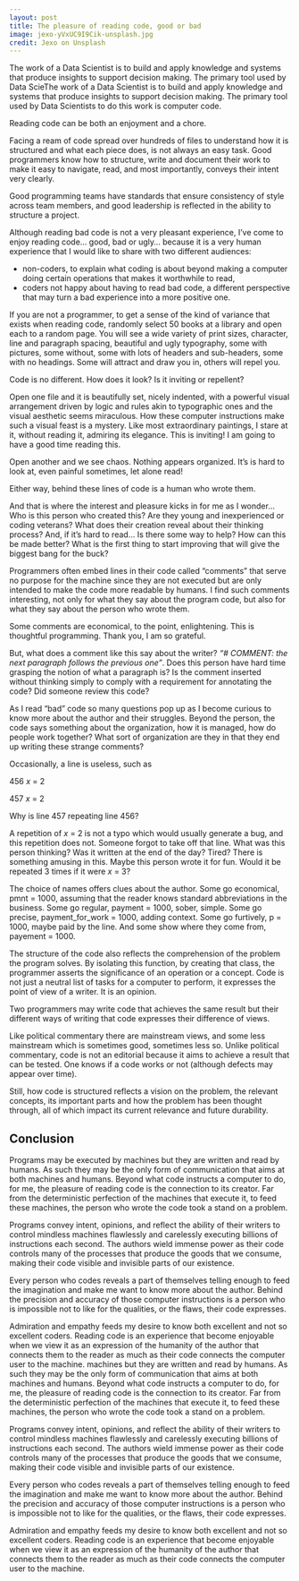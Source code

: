 ```yaml
---
layout: post
title: The pleasure of reading code, good or bad
image: jexo-yVxUC9I9Cik-unsplash.jpg
credit: Jexo on Unsplash
---
```

The work of a Data Scientist is to build and apply knowledge and systems that produce insights to support decision making. The primary tool used by Data ScieThe work of a Data Scientist is to build and apply knowledge and systems that produce insights to support decision making. The primary tool used by Data Scientists to do this work is computer code.

Reading code can be both an enjoyment and a chore.

Facing a ream of code spread over hundreds of files to understand how it is structured and what each piece does, is not always an easy task. Good programmers know how to structure, write and document their work to make it easy to navigate, read, and most importantly, conveys their intent very clearly.

Good programming teams have standards that ensure consistency of style across team members, and good leadership is reflected in the ability to structure a project.

Although reading bad code is not a very pleasant experience, I’ve come to enjoy reading code… good, bad or ugly… because it is a very human experience that I would like to share with two different audiences:

- non-coders, to explain what coding is about beyond making a computer doing certain operations that makes it worthwhile to read,
- coders not happy about having to read bad code, a different perspective that may turn a bad experience into a more positive one.

If you are not a programmer, to get a sense of the kind of variance that exists when reading code, randomly select 50 books at a library and open each to a random page. You will see a wide variety of print sizes, character, line and paragraph spacing, beautiful and ugly typography, some with pictures, some without, some with lots of headers and sub-headers, some with no headings. Some will attract and draw you in, others will repel you.

Code is no different. How does it look? Is it inviting or repellent?

Open one file and it is beautifully set, nicely indented, with a powerful visual arrangement driven by logic and rules akin to typographic ones and the visual aesthetic seems miraculous. How these computer instructions make such a visual feast is a mystery. Like most extraordinary paintings, I stare at it, without reading it, admiring its elegance. This is inviting! I am going to have a good time reading this.

Open another and we see chaos. Nothing appears organized. It’s is hard to look at, even painful sometimes, let alone read!

Either way, behind these lines of code is a human who wrote them.

And that is where the interest and pleasure kicks in for me as I wonder… Who is this person who created this? Are they young and inexperienced or coding veterans? What does their creation reveal about their thinking process? And, if it’s hard to read… Is there some way to help? How can this be made better? What is the first thing to start improving that will give the biggest bang for the buck?

Programmers often embed lines in their code called “comments” that serve no purpose for the machine since they are not executed but are only intended to make the code more readable by humans. I find such comments interesting, not only for what they say about the program code, but also for what they say about the person who wrote them.

Some comments are economical, to the point, enlightening. This is thoughtful programming. Thank you, I am so grateful.

But, what does a comment like this say about the writer? *“# COMMENT: the next paragraph follows the previous one”*. Does this person have hard time grasping the notion of what a paragraph is? Is the comment inserted without thinking simply to comply with a requirement for annotating the code? Did someone review this code?

As I read “bad” code so many questions pop up as I become curious to know more about the author and their struggles. Beyond the person, the code says something about the organization, how it is managed, how do people work together? What sort of organization are they in that they end up writing these strange comments?

Occasionally, a line is useless, such as

456 *x* = 2

457 *x* = 2

Why is line 457 repeating line 456?

A repetition of *x* = 2 is not a typo which would usually generate a bug, and this repetition does not. Someone forgot to take off that line. What was this person thinking? Was it written at the end of the day? Tired? There is something amusing in this. Maybe this person wrote it for fun. Would it be repeated 3 times if it were *x* = 3?

The choice of names offers clues about the author. Some go economical, pmnt = 1000, assuming that the reader knows standard abbreviations in the business. Some go regular, payment = 1000, sober, simple. Some go precise, payment_for_work = 1000, adding context. Some go furtively, p = 1000, maybe paid by the line. And some show where they come from, payement = 1000.

The structure of the code also reflects the comprehension of the problem the program solves. By isolating this function, by creating that class, the programmer asserts the significance of an operation or a concept. Code is not just a neutral list of tasks for a computer to perform, it expresses the point of view of a writer. It is an opinion.

Two programmers may write code that achieves the same result but their different ways of writing that code expresses their difference of views.

Like political commentary there are mainstream views, and some less mainstream which is sometimes good, sometimes less so. Unlike political commentary, code is not an editorial because it aims to achieve a result that can be tested. One knows if a code works or not (although defects may appear over time).

Still, how code is structured reflects a vision on the problem, the relevant concepts, its important parts and how the problem has been thought through, all of which impact its current relevance and future durability.

## Conclusion

Programs may be executed by machines but they are written and read by humans. As such they may be the only form of communication that aims at both machines and humans. Beyond what code instructs a computer to do, for me, the pleasure of reading code is the connection to its creator. Far from the deterministic perfection of the machines that execute it, to feed these machines, the person who wrote the code took a stand on a problem.

Programs convey intent, opinions, and reflect the ability of their writers to control mindless machines flawlessly and carelessly executing billions of instructions each second. The authors wield immense power as their code controls many of the processes that produce the goods that we consume, making their code visible and invisible parts of our existence.

Every person who codes reveals a part of themselves telling enough to feed the imagination and make me want to know more about the author. Behind the precision and accuracy of those computer instructions is a person who is impossible not to like for the qualities, or the flaws, their code expresses.

Admiration and empathy feeds my desire to know both excellent and not so excellent coders. Reading code is an experience that become enjoyable when we view it as an expression of the humanity of the author that connects them to the reader as much as their code connects the computer user to the machine. machines but they are written and read by humans. As such they may be the only form of communication that aims at both machines and humans. Beyond what code instructs a computer to do, for me, the pleasure of reading code is the connection to its creator. Far from the deterministic perfection of the machines that execute it, to feed these machines, the person who wrote the code took a stand on a problem.

Programs convey intent, opinions, and reflect the ability of their writers to control mindless machines flawlessly and carelessly executing billions of instructions each second. The authors wield immense power as their code controls many of the processes that produce the goods that we consume, making their code visible and invisible parts of our existence.

Every person who codes reveals a part of themselves telling enough to feed the imagination and make me want to know more about the author. Behind the precision and accuracy of those computer instructions is a person who is impossible not to like for the qualities, or the flaws, their code expresses.

Admiration and empathy feeds my desire to know both excellent and not so excellent coders. Reading code is an experience that become enjoyable when we view it as an expression of the humanity of the author that connects them to the reader as much as their code connects the computer user to the machine.